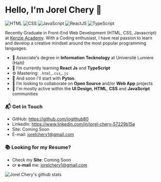 
# Hello, I'm Jorel Chery 👋

![HTML](https://img.shields.io/badge/HTML-Intermediate-orange)
![CSS](https://img.shields.io/badge/CSS-Intermediate-blue)
![JavaScript](https://img.shields.io/badge/JavaScript-Intermediate-yellow)
![ReactJS](https://img.shields.io/badge/ReactJS-Beginner-orange)
![TypeScript](https://img.shields.io/badge/TypeScript-Beginner-lightgrey)

Recently Graduate in Front-End Web Development (HTML, CSS, Javascript) at [Kenzie Academy](https://www.kenzie.academy/). With a Coding enthusiast, I have real passion to learn and develop a creative mindset around the most popular programming languages.

- 🔭 Associate's degree in **Information Tecknology** at Université Lumiere (Haiti)
- 🌱 I’m currently learning **React Js** and **TypeScript**
- ⚙️ Mastering: `.html`,`.css`,`.js`
- 🌱 And soon I'll start with **Pyton**.
- 👯 I’m looking to collaborate on **Open Source** and/or **Web App** projects
- 💬 I'm mostly active within the **UI Design**, **HTML**, **CSS** and **JavaScript** communities

### 📬 Get in Touch

- GitHub: https://github.com/jogithub80
- LinkedIn: https://www.linkedin.com/in/jorel-chery-57229b15a
- Site: Coming Soon
- E-mail: jorelchery1@gmail.com

### 📚 Looking for my Resume?

- Check my **Site**: Coming Soon
- or **e-mail** me: jorelchery1@gmail.com

![Jorel Chery's github stats](https://github-readme-stats.vercel.app/api?username=jogithub80&show_icons=true&hide_border=true)


<!--
**jogithub80/jogithub80** is a ✨ _special_ ✨ repository because its `README.md` (this file) appears on your GitHub profile.

Here are some ideas to get you started:

- 🔭 I’m currently working on ...
- 🌱 I’m currently learning ...
- 👯 I’m looking to collaborate on ...
- 🤔 I’m looking for help with ...
- 💬 Ask me about ...
- 📫 How to reach me: ...
- 😄 Pronouns: ...
- ⚡ Fun fact: ...
-->
